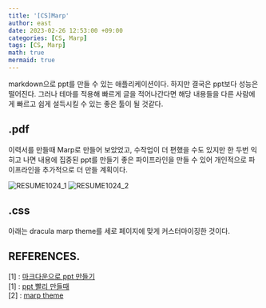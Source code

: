```yaml
---
title: '[CS]Marp'
author: east
date: 2023-02-26 12:53:00 +09:00
categories: [CS, Marp]
tags: [CS, Marp]
math: true
mermaid: true
---
```


markdown으로 ppt를 만들 수 있는 애플리케이션이다. 하지만 결국은 ppt보다 성능은 떨어진다. 그러나 테마를 적용해 빠르게 글을 적어나간다면 해당 내용들을 다른 사람에게 빠르고 쉽게 설득시킬 수 있는 좋은 툴이 될 것같다.

## .pdf
이력서를 만들때 Marp로 만들어 보았었고, 수작업이 더 편했을 수도 있지만 한 두번 익히고 나면 내용에 집중된 ppt를 만들기 좋은 파이프라인을 만들 수 있어 개인적으로 파이프라인을 추가적으로 더 만들 계획이다.

![RESUME1024_1](https://user-images.githubusercontent.com/77319450/236867665-4338fdec-5ec5-449a-ab8a-ddde1b59ee19.jpg)
![RESUME1024_2](https://user-images.githubusercontent.com/77319450/236867651-3f16ea48-0f76-4c9a-acc2-e5921f10c5c0.jpg)


## .css

아래는 dracula marp theme를 세로 페이지에 맞게 커스터마이징한 것이다.

<script src="https://gist.github.com/eastk1te/5895f78079c20b4c0772f4dd2a51ca43.js"></script>


## REFERENCES.

[1] : [마크다운으로 ppt 만들기](https://programming119.tistory.com/264)  
[1] : [ppt 빨리 만들때](https://www.youtube.com/watch?v=eFnPoyIYbuk&list=WL&index=1)  
[2] : [marp theme](https://marpit.marp.app/theme-css)